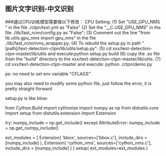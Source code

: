 图片文字识别-中文识别  
-----------------------------------
###通过CPU训练模型需要做以下修改：
CPU Setting:
        (1) Set "USE_GPU_NMS " in the file ./ctpn/text.yml as "False"
        (2) Set the "__C.USE_GPU_NMS" in the file ./lib/fast_rcnn/config.py as "False";
        (3) Comment out the line "from lib.utils.gpu_nms import gpu_nms" in the file ./lib/fast_rcnn/nms_wrapper.py;
        (4) To rebuild the setup.py in path "[path]/text-detection-ctpn/lib/utils/setup.py":
        (5) cd xxx/text-detection-ctpn-master/lib/utils and execute:python setup.py build
        (6) copy the .so file from the "build" directory to the
xxx/text-detection-ctpn-master/lib/utils.
(7) cd xxx/text-detection-ctpn-master
and execute: python ./ctpn/demo.py

ps: no need to set env variable "CFLAGS"

you may also need to modify some python file, just follow the error, it is pretty straight-forward

setup.py is like blow:

from Cython.Build import cythonize
import numpy as np
from distutils.core import setup
from distutils.extension import Extension

try:
    numpy_include = np.get_include()
except AttributeError:
    numpy_include = np.get_numpy_include()

ext_modules = [
    Extension(
        'bbox',
        sources=['bbox.c'],
        include_dirs = [numpy_include]
    ),
    Extension(
        'cython_nms',
        sources=['cython_nms.c'],
        include_dirs = [numpy_include]
    )
]
setup(
    ext_modules=ext_modules
)
